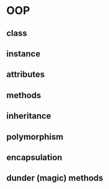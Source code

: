 # OOP

## class

## instance

## attributes

## methods

## inheritance

## polymorphism

## encapsulation

## dunder (magic) methods
